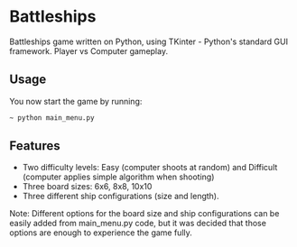 # Battleships

Battleships game written on Python, using TKinter - Python's standard GUI framework. Player vs Computer gameplay.

## Usage

You now start the game by running:
```sh
~ python main_menu.py
```

## Features

- Two difficulty levels: Easy (computer shoots at random) and Difficult (computer applies simple algorithm when shooting)
- Three board sizes: 6x6, 8x8, 10x10
- Three different ship configurations (size and length).

Note: Different options for the board size and ship configurations can be easily added from main_menu.py code, but it was decided that those options are enough to experience the game fully.
